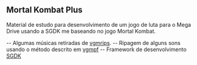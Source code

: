 ## Mortal Kombat Plus

Material de estudo para desenvolvimento de um jogo de luta para o Mega Drive usando a SGDK me baseando no jogo Mortal Kombat.

-- Algumas músicas retiradas de [vgmrips](https://vgmrips.net/packs/pack/mortal-kombat-mega-drive-genesis).
-- Ripagem de alguns sons usando o método descrito em [vgmpf](https://www.vgmpf.com/Wiki/index.php?title=VGM_Logging:_GEN,_GG,_SMS)
-- Framework de desenvolvimento [SGDK](https://github.com/Stephane-D/SGDK)

